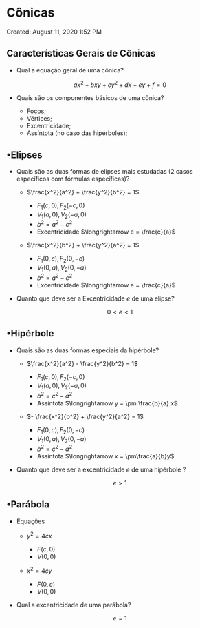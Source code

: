 # Cônicas

Created: August 11, 2020 1:52 PM

## Características Gerais de Cônicas

- Qual a equação geral de uma cônica?
    
    $$
    ax^2 + bxy + cy^2 + dx + ey + f = 0
    $$
    
- Quais são os componentes básicos de uma cônica?
    - Focos;
    - Vértices;
    - Excentricidade;
    - Assíntota (no caso das hipérboles);

## •Elipses

- Quais são as duas formas de elipses mais estudadas (2 casos específicos com fórmulas específicas)?
    - $\frac{x^2}{a^2} + \frac{y^2}{b^2} = 1$
        
        
        - $F_1(c,0), F_2(-c,0)$
        - $V_1(a,0), V_2(-a,0)$
        - $b^2 = a^2 - c^2$
        - Excentricidade $\longrightarrow e = \frac{c}{a}$
    
    - $\frac{x^2}{b^2} + \frac{y^2}{a^2} = 1$
        
        
        - $F_1(0,c),F_2(0,-c)$
        - $V_1(0,a),V_2(0,-a)$
        - $b^2 = a^2 - c^2$
        - Excentricidade $\longrightarrow e = \frac{c}{a}$
        
- Quanto que deve ser a Excentricidade $e$ de uma elipse?
    
    $$
    0<e<1
    $$
    

## •Hipérbole

- Quais são as duas formas especiais da hipérbole?
    
    
    - $\frac{x^2}{a^2} - \frac{y^2}{b^2} = 1$
        
        
        - $F_1(c,0), F_2(-c,0)$
        - $V_1(a,0),V_2(-a,0)$
        - $b^2 = c^2 - a^2$
        - Assíntota $\longrightarrow y = \pm \frac{b}{a} x$
        
         
        
    - $- \frac{x^2}{b^2} + \frac{y^2}{a^2} = 1$
        
        
        - $F_1(0,c),F_2(0,-c)$
        - $V_1(0,a),V_2(0,-a)$
        - $b^2 = c^2 - a^2$
        - Assíntota $\longrightarrow x = \pm\frac{a}{b}y$
        
- Quanto que deve ser a excentricidade $e$ de uma hipérbole ?
    
    $$
    e > 1
    $$
    

## •Parábola

- Equações
    - $y^2 = 4cx$
        
        
        - $F(c,0)$
        - $V(0,0)$
        
    - $x^2 = 4cy$
        
        
        - $F(0,c)$
        - $V(0,0)$
- Qual a excentricidade de uma parábola?
    
    $$
    e = 1
    $$